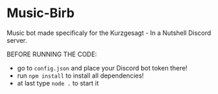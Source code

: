# Music-Birb
Music bot made specificaly for the Kurzgesagt - In a Nutshell Discord server.

BEFORE RUNNING THE CODE: 
- go to `config.json` and place your Discord bot token there!
- run `npm install` to install all dependencies!
- at last type `node .` to start it
